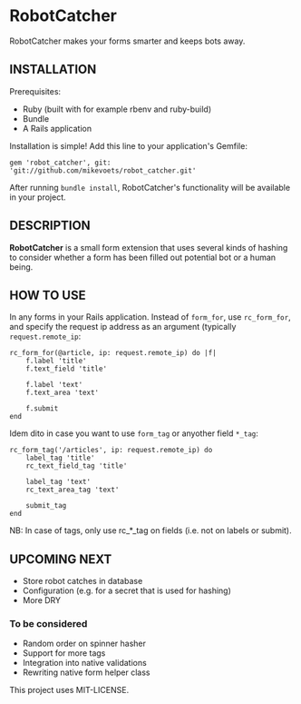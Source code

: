 # RobotCatcher

RobotCatcher makes your forms smarter and keeps bots away.

## INSTALLATION

Prerequisites:
+ Ruby (built with for example rbenv and ruby-build)
+ Bundle
+ A Rails application

Installation is simple! Add this line to your application's Gemfile:

    gem 'robot_catcher', git: 'git://github.com/mikevoets/robot_catcher.git'

After running `bundle install`, RobotCatcher's functionality will be available in your 
project.

## DESCRIPTION

**RobotCatcher** is a small form extension that uses several kinds of hashing to
consider whether a form has been filled out potential bot or a human being. 

## HOW TO USE

In any forms in your Rails application. Instead of `form_for`, use `rc_form_for`, 
and specify the request ip address as an argument (typically `request.remote_ip`:

    rc_form_for(@article, ip: request.remote_ip) do |f|
        f.label 'title'
        f.text_field 'title'

        f.label 'text'
        f.text_area 'text'

        f.submit
    end

Idem dito in case you want to use `form_tag` or anyother field `*_tag`:

    rc_form_tag('/articles', ip: request.remote_ip) do
        label_tag 'title'
        rc_text_field_tag 'title'

        label_tag 'text'
        rc_text_area_tag 'text'
    
        submit_tag
    end

NB: In case of tags, only use rc_*_tag on fields (i.e. not on labels or submit).

## UPCOMING NEXT
+ Store robot catches in database
+ Configuration (e.g. for a secret that is used for hashing)
+ More DRY

### To be considered
+ Random order on spinner hasher
+ Support for more tags
+ Integration into native validations
+ Rewriting native form helper class

This project uses MIT-LICENSE.